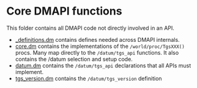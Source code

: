 # Core DMAPI functions

This folder contains all DMAPI code not directly involved in an API.

- [_definitions.dm](./definitions.dm) contains defines needed across DMAPI internals.
- [core.dm](./core.dm) contains the implementations of the `/world/proc/TgsXXX()` procs. Many map directly to the `/datum/tgs_api` functions. It also contains the /datum selection and setup code.
- [datum.dm](./datum.dm) contains the `/datum/tgs_api` declarations that all APIs must implement.
- [tgs_version.dm](./tgs_version.dm) contains the `/datum/tgs_version` definition